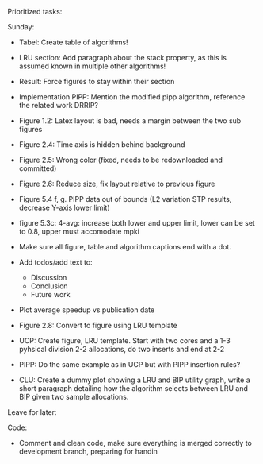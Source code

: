 
Prioritized tasks:


Sunday:

- Tabel: Create table of algorithms!
- LRU section: Add paragraph about the stack property, as this is assumed known in multiple other algorithms!
- Result: Force figures to stay within their section
- Implementation PIPP: Mention the modified pipp algorithm, reference the related work DRRIP?

- Figure 1.2: Latex layout is bad, needs a margin between the two sub figures
- Figure 2.4: Time axis is hidden behind background
- Figure 2.5: Wrong color (fixed, needs to be redownloaded and committed)
- Figure 2.6: Reduce size, fix layout relative to previous figure
- Figure 5.4 f, g. PIPP data out of bounds (L2 variation STP results, decrease Y-axis lower limit)
- figure 5.3c: 4-avg: increase both lower and upper limit, lower can be set to 0.8, upper must accomodate mpki
- Make sure all figure, table and algorithm captions end with a dot.
- Add todos/add text to:
	- Discussion
	- Conclusion
	- Future work

- Plot average speedup vs publication date
- Figure 2.8: Convert to figure using LRU template
- UCP: Create figure, LRU template. Start with two cores and a 1-3 pyhsical division 2-2 allocations, do two inserts and end at 2-2
- PIPP: Do the same example as in UCP but with PIPP insertion rules?
- CLU: Create a dummy plot showing a LRU and BIP utility graph, write a short paragraph detailing how the algorithm selects between LRU and BIP given two sample allocations.

Leave for later:



Code:
 
- Comment and clean code, make sure everything is merged correctly to development branch, preparing for handin